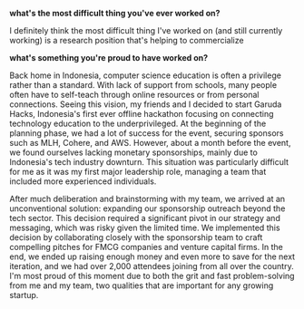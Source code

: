 
**what's the most difficult thing you've ever worked on?**

I definitely think the most difficult thing I've worked on (and still currently working) is a research position that's helping to commercialize 


**what's something you're proud to have worked on?**

Back home in Indonesia, computer science education is often a privilege rather than a standard. With lack of support from schools, many people often have to self-teach through online resources or from personal connections. Seeing this vision, my friends and I decided to start Garuda Hacks, Indonesia's first ever offline hackathon focusing on connecting technology education to the underprivileged. At the beginning of the planning phase, we had a lot of success for the event, securing sponsors such as MLH, Cohere, and AWS. However, about a month before the event, we found ourselves lacking monetary sponsorships, mainly due to Indonesia's tech industry downturn. This situation was particularly difficult for me as it was my first major leadership role, managing a team that included more experienced individuals.

After much deliberation and brainstorming with my team, we arrived at an unconventional solution: expanding our sponsorship outreach beyond the tech sector. This decision required a significant pivot in our strategy and messaging, which was risky given the limited time. We implemented this decision by collaborating closely with the sponsorship team to craft compelling pitches for FMCG companies and venture capital firms. In the end, we ended up raising enough money and even more to save for the next iteration, and we had over 2,000 attendees joining from all over the country. I'm most proud of this moment due to both the grit and fast problem-solving from me and my team, two qualities that are important for any growing startup.